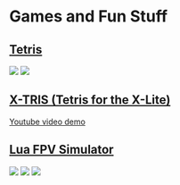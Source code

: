 # Games and Fun Stuff

## [Tetris](https://github.com/DavBfr/etx-tetris)
![](https://davbfr.github.io/etx-tetris/snapshot_01.jpg)
![](https://davbfr.github.io/etx-tetris/snapshot_02.jpg)


## [X-TRIS (Tetris for the X-Lite)](https://bit.ly/2JEfMfK)
[Youtube video demo](https://www.youtube.com/watch?v=VpnyOe8sJ4c)

## [Lua FPV Simulator](https://github.com/alexeystn/lua-fpv-sim)
![](https://raw.githubusercontent.com/alexeystn/lua-fpv-sim/master/images/scr1.png)
![](https://raw.githubusercontent.com/alexeystn/lua-fpv-sim/master/images/scr2.png)
![](https://raw.githubusercontent.com/alexeystn/lua-fpv-sim/master/images/scr3.png)

